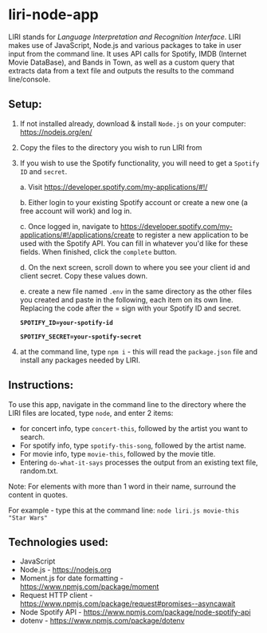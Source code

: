 # liri-node-app

LIRI stands for *Language Interpretation and Recognition Interface*.
LIRI makes use of JavaScript, Node.js and various packages to take in user input from the command line. It uses API calls for Spotify, IMDB (Internet Movie DataBase), and Bands in Town, as well as a custom query that extracts data from a text file and outputs the results to the command line/console.

## Setup:
1. If not installed already, download & install `Node.js` on your computer: https://nodejs.org/en/

2. Copy the files to the directory you wish to run LIRI from  
3. If you wish to use the Spotify functionality, you will need to get a `Spotify ID` and `secret`.

    a. Visit <https://developer.spotify.com/my-applications/#!/>
    
    b. Either login to your existing Spotify account or create a new one (a free account will work) and log in.
    
    c. Once logged in, navigate to <https://developer.spotify.com/my-applications/#!/applications/create> to register a new application to be used with the Spotify API. You can fill in whatever you'd like for these fields. When finished, click the `complete` button.
    
    d. On the next screen, scroll down to where you see your client id and client secret. Copy these values down.
    
    e. create a new file named `.env` in the same directory as the other files you created and paste in the following, each item on its own line. Replacing the code after the = sign with your Spotify ID and secret.

    **`SPOTIFY_ID=your-spotify-id`**

    **`SPOTIFY_SECRET=your-spotify-secret`**

4. at the command line, type `npm i` - this will read the `package.json` file and install any packages needed by LIRI.


## Instructions:
To use this app, navigate in the command line to the directory where the LIRI files are located, type `node`, and enter 2 items: 
* for concert info, type `concert-this`, followed by the artist you want to search.
* For spotify info, type `spotify-this-song`, followed by the artist name. 
* For movie info, type `movie-this`, followed by the movie title. 
* Entering `do-what-it-says` processes the output from an existing text file, random.txt. 

Note: For elements with more than 1 word in their name, surround the content in quotes.

For example - type this at the command line: `node liri.js movie-this "Star Wars"`

## Technologies used:
* JavaScript
* Node.js - https://nodejs.org
* Moment.js for date formatting - https://www.npmjs.com/package/moment
* Request HTTP client - https://www.npmjs.com/package/request#promises--asyncawait
* Node Spotify API - https://www.npmjs.com/package/node-spotify-api
* dotenv - https://www.npmjs.com/package/dotenv